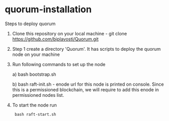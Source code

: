 # quorum-installation

Steps to deploy quorum 

1) Clone this repository on your local machine - git clone https://github.com/biplavosti/Quorum.git

2) Step 1 create a directory 'Quorum'. It has scripts to deploy the quorum node on your machine

3) Run following commands to set up the node

	a) bash bootstrap.sh
	
	b) bash raft-init.sh	- enode url for this node is printed on console. Since this is a permissioned blockchain, we will require to add this enode in permissioned nodes list.

4) To start the node run 

		bash raft-start.sh
	